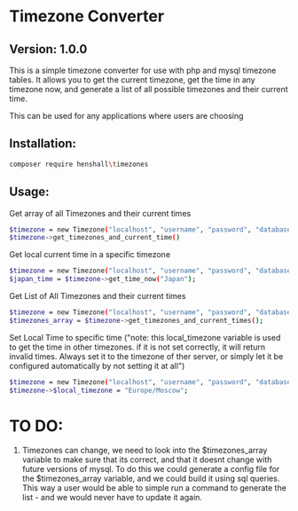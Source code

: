 # Timezone Converter
## Version: 1.0.0

This is a simple timezone converter for use with php and mysql timezone tables. 
It allows you to get the current timezone, get the time in any timezone now,
and generate a list of all possible timezones and their current time. 

This can be used for any applications where users are choosing 

## Installation:

```bash
composer require henshall\timezones
```

## Usage:

Get array of all Timezones and their current times
```bash
$timezone = new Timezone("localhost", "username", "password", "database_name", "local_timezone(optional)");
$timezone->get_timezones_and_current_time()
```

Get local current time in a specific timezone
```bash
$timezone = new Timezone("localhost", "username", "password", "database", "local_timezone(optional)");
$japan_time = $timezone->get_time_now("Japan");
```

Get List of All Timezones and their current times
```bash
$timezone = new Timezone("localhost", "username", "password", "database", "local_timezone(optional)");
$timezones_array = $timezone->get_timezones_and_current_times();
```


Set Local Time to specific time ("note: this local_timezone variable is used to get the time in other timezones. if it is not set correctly, it will return invalid times. Always set it to the timezone of ther server, or simply let it be configured automatically by not setting it at all")
```bash
$timezone = new Timezone("localhost", "username", "password", "database", "local_timezone(optional)");
$timezone->$local_timezone = "Europe/Moscow";
```


# TO DO:

1) Timezones can change, we need to look into the $timezones_array variable to make sure that
its correct, and that it doesnt change with future versions of mysql. To do this we could generate
a config file for the $timezones_array variable, and we could build it using sql queries. This way 
a user would be able to simple run a command to generate the list - and we would never have to update it again.


